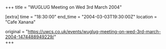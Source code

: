 +++
title = "WUGLUG Meeting on Wed 3rd March 2004"

[extra]
time = "18:30:00"
end_time = "2004-03-03T19:30:00Z"
location = "Cafe Xanana"

original = "https://uwcs.co.uk/events/wuglug-meeting-on-wed-3rd-march-2004-1474488949229/"    
+++



